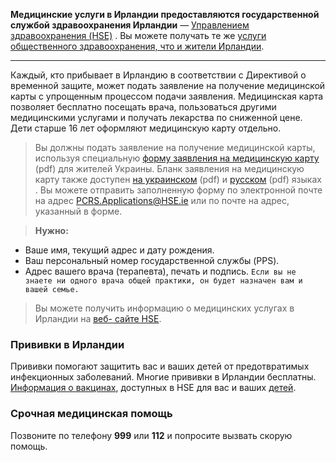 **Медицинские услуги в Ирландии предоставляются государственной службой здравоохранения Ирландии** — [Управлением здравоохранения (HSE)](https://www.hse.ie/eng/) . Вы можете получать те же [услуги общественного здравоохранения, что и жители Ирландии](https://www.citizensinformation.ie/en/health/health_system/entitlement_to_public_health_services.html).
***
Каждый, кто прибывает в Ирландию в соответствии с Директивой о временной защите, может подать заявление на получение медицинской карты с упрощенным процессом подачи заявления. Медицинская карта позволяет бесплатно посещать врача, пользоваться другими медицинскими услугами и получать лекарства по сниженной цене. Дети старше 16 лет оформляют медицинскую карту отдельно.
>Вы должны подать заявление на получение медицинской карты, используя специальную [форму заявления на медицинскую карту](https://drive.google.com/file/d/1ScC5exlS1DdCm69peHwslAc6kXDffyPj/view?usp=sharing) (pdf) для жителей Украины. Бланк заявления на медицинскую карту также доступен [на украинском](https://drive.google.com/file/d/1z6c06lHwLPoHGnNuTrzd5wVoBhj1RrqX/view?usp=sharing) (pdf) и [русском](https://drive.google.com/file/d/1gZonndeONqLy_v8caY7R263X5SmR9Mg3/view?usp=sharing) (pdf) языках . Вы можете отправить заполненную форму по электронной почте на адрес PCRS.Applications@HSE.ie или по почте на адрес, указанный в форме.

>**Нужно:**

* Ваше имя, текущий адрес и дату рождения.
* Ваш персональный номер государственной службы (PPS).
* Адрес вашего врача (терапевта), печать и подпись. `Если вы не знаете ни одного врача общей практики, он будет назначен вам и вашей семье.`
>Вы можете получить информацию о медицинских услугах в Ирландии на [веб- сайте HSE](https://www2.hse.ie/services/healthcare-in-ireland/ukrainian-refugees.html).
### Прививки в Ирландии
Прививки помогают защитить вас и ваших детей от предотвратимых инфекционных заболеваний. Многие прививки в Ирландии бесплатны. [Информация о вакцинах](https://www.hse.ie/eng/health/immunisation/hcpinfo/ukraine/), доступных в HSE для вас и ваших [детей](https://www.hse.ie/eng/health/immunisation/pubinfo/ukraine/informationforparents.html).
### Срочная медицинская помощь
Позвоните по телефону **999** или **112** и попросите вызвать скорую помощь.